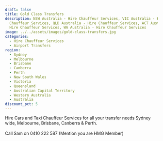 ```yaml
---
draft: false
title: Gold Class Transfers
description: NSW Australia - Hire Chauffeur Services, VIC Australia - Hire
  Chauffeur Services, QLD Australia - Hire Chauffeur Services, ACT Australia -
  Hire Chauffeur Services, WA Australia - Hire Chauffeur Services
image: ../../assets/images/gold-class-transfers.jpg
categories:
  - Hire Chauffeur Services
  - Airport Transfers
region:
  - Sydney
  - Melbourne
  - Brisbane
  - Canberra
  - Perth
  - New South Wales
  - Victoria
  - Queensland
  - Australian Capital Territory
  - Western Australia
  - Australia
discount_pct: 5
---
```


Hire Cars and Taxi Chauffeur Services for all your transfer needs Sydney wide, Melbourne, Brisbane, Canberra & Perth.\
\
Call Sam on 0410 222 587 (Mention you are HMG Member)
